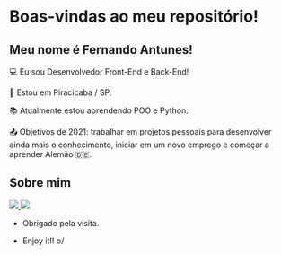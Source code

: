 # Boas-vindas ao meu repositório!

 

## Meu nome é Fernando Antunes!

 

:computer: Eu sou Desenvolvedor Front-End e Back-End!

:house_with_garden: Estou em Piracicaba / SP.

:books: Atualmente estou aprendendo POO e Python.

:outbox_tray: Objetivos de 2021: trabalhar em projetos pessoais para desenvolver ainda mais o conhecimento, iniciar em um novo emprego e começar a aprender Alemão 🇩🇪.

 

## Sobre mim

<a href="https://www.linkedin.com/in/fernandoantunesfilho/" target="_blank" >
<img src="https://img.shields.io/badge/LinkedIn-0077B5?style=for-the-badge&logo=linkedin&logoColor=white" />
</a>

<a href="mailto: fernando.antunes1@gmail.com" target="_blank" >
<img src="https://img.shields.io/badge/Gmail-D14836?style=for-the-badge&logo=gmail&logoColor=white" />
</a>



- Obrigado pela visita.

- Enjoy it!! o/
